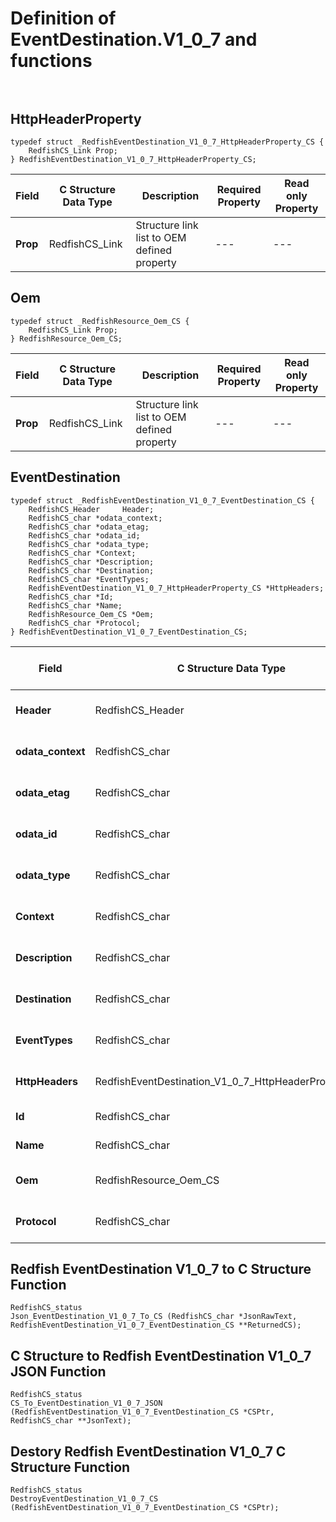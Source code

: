 # Definition of EventDestination.V1_0_7 and functions<br><br>

## HttpHeaderProperty
    typedef struct _RedfishEventDestination_V1_0_7_HttpHeaderProperty_CS {
        RedfishCS_Link Prop;
    } RedfishEventDestination_V1_0_7_HttpHeaderProperty_CS;

|Field |C Structure Data Type|Description |Required Property|Read only Property
| ---  | --- | --- | --- | ---
|**Prop**|RedfishCS_Link| Structure link list to OEM defined property| ---| ---


## Oem
    typedef struct _RedfishResource_Oem_CS {
        RedfishCS_Link Prop;
    } RedfishResource_Oem_CS;

|Field |C Structure Data Type|Description |Required Property|Read only Property
| ---  | --- | --- | --- | ---
|**Prop**|RedfishCS_Link| Structure link list to OEM defined property| ---| ---


## EventDestination
    typedef struct _RedfishEventDestination_V1_0_7_EventDestination_CS {
        RedfishCS_Header     Header;
        RedfishCS_char *odata_context;
        RedfishCS_char *odata_etag;
        RedfishCS_char *odata_id;
        RedfishCS_char *odata_type;
        RedfishCS_char *Context;
        RedfishCS_char *Description;
        RedfishCS_char *Destination;
        RedfishCS_char *EventTypes;
        RedfishEventDestination_V1_0_7_HttpHeaderProperty_CS *HttpHeaders;
        RedfishCS_char *Id;
        RedfishCS_char *Name;
        RedfishResource_Oem_CS *Oem;
        RedfishCS_char *Protocol;
    } RedfishEventDestination_V1_0_7_EventDestination_CS;

|Field |C Structure Data Type|Description |Required Property|Read only Property
| ---  | --- | --- | --- | ---
|**Header**|RedfishCS_Header|Redfish C structure header|---|---
|**odata_context**|RedfishCS_char| String pointer to **@odata.context** property.| No| No
|**odata_etag**|RedfishCS_char| String pointer to **@odata.etag** property.| No| No
|**odata_id**|RedfishCS_char| String pointer to **@odata.id** property.| Yes| No
|**odata_type**|RedfishCS_char| String pointer to **@odata.type** property.| Yes| No
|**Context**|RedfishCS_char| String pointer to **Context** property.| Yes| No
|**Description**|RedfishCS_char| String pointer to **Description** property.| No| Yes
|**Destination**|RedfishCS_char| String pointer to **Destination** property.| No| Yes
|**EventTypes**|RedfishCS_char| String pointer to **EventTypes** property.| No| Yes
|**HttpHeaders**|RedfishEventDestination_V1_0_7_HttpHeaderProperty_CS| Structure points to **HttpHeaders** property.| No| No
|**Id**|RedfishCS_char| String pointer to **Id** property.| Yes| Yes
|**Name**|RedfishCS_char| String pointer to **Name** property.| Yes| Yes
|**Oem**|RedfishResource_Oem_CS| Structure points to **Oem** property.| No| No
|**Protocol**|RedfishCS_char| String pointer to **Protocol** property.| No| Yes
## Redfish EventDestination V1_0_7 to C Structure Function
    RedfishCS_status
    Json_EventDestination_V1_0_7_To_CS (RedfishCS_char *JsonRawText, RedfishEventDestination_V1_0_7_EventDestination_CS **ReturnedCS);

## C Structure to Redfish EventDestination V1_0_7 JSON Function
    RedfishCS_status
    CS_To_EventDestination_V1_0_7_JSON (RedfishEventDestination_V1_0_7_EventDestination_CS *CSPtr, RedfishCS_char **JsonText);

## Destory Redfish EventDestination V1_0_7 C Structure Function
    RedfishCS_status
    DestroyEventDestination_V1_0_7_CS (RedfishEventDestination_V1_0_7_EventDestination_CS *CSPtr);

